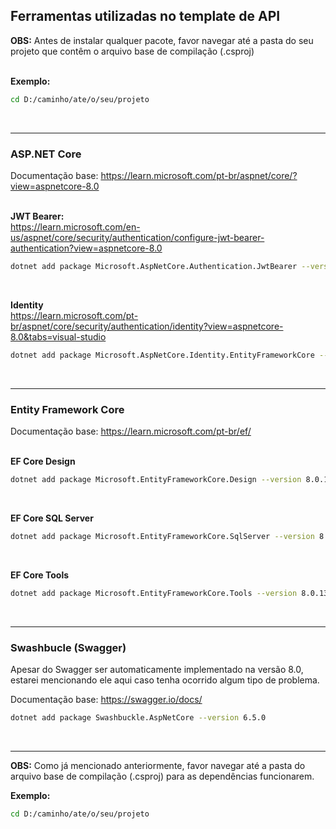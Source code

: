 ## Ferramentas utilizadas no template de API

**OBS:** Antes de instalar qualquer pacote, favor navegar até a pasta do seu projeto que contêm o arquivo base de compilação (.csproj) <br> <br>

**Exemplo:**

```bash
cd D:/caminho/ate/o/seu/projeto
```

<br>

<hr>

### ASP.NET Core

Documentação base: https://learn.microsoft.com/pt-br/aspnet/core/?view=aspnetcore-8.0 <br> <br>

**JWT Bearer:** <br>
https://learn.microsoft.com/en-us/aspnet/core/security/authentication/configure-jwt-bearer-authentication?view=aspnetcore-8.0 <br>

```bash
dotnet add package Microsoft.AspNetCore.Authentication.JwtBearer --version 8.0.13
```
<br>

**Identity** <br>
https://learn.microsoft.com/pt-br/aspnet/core/security/authentication/identity?view=aspnetcore-8.0&tabs=visual-studio <br>
```bash
dotnet add package Microsoft.AspNetCore.Identity.EntityFrameworkCore --version 8.0.13
```

<br>

<hr>

### Entity Framework Core

Documentação base: https://learn.microsoft.com/pt-br/ef/ <br> <br>

**EF Core Design**
```bash
dotnet add package Microsoft.EntityFrameworkCore.Design --version 8.0.13
```

<br>

**EF Core SQL Server**
```bash
dotnet add package Microsoft.EntityFrameworkCore.SqlServer --version 8.0.13
```

<br>

**EF Core Tools**

```bash
dotnet add package Microsoft.EntityFrameworkCore.Tools --version 8.0.13
```

<br>

<hr>

### Swashbucle (Swagger)
Apesar do Swagger ser automaticamente implementado na versão 8.0, estarei mencionando ele aqui caso tenha ocorrido algum tipo de problema. <br>

Documentação base: https://swagger.io/docs/ <br>
```bash
dotnet add package Swashbuckle.AspNetCore --version 6.5.0
```

<br>
<hr>

**OBS:** Como já mencionado anteriormente, favor navegar até a pasta do arquivo base de compilação (.csproj) para as dependências funcionarem. <br>

**Exemplo:**

```bash
cd D:/caminho/ate/o/seu/projeto
```
